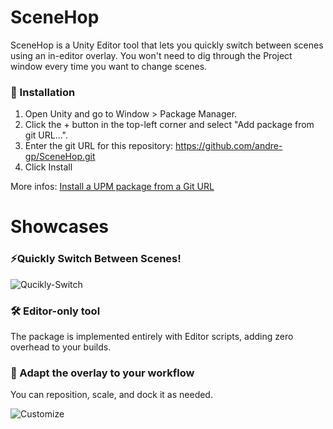 # SceneHop
SceneHop is a Unity Editor tool that lets you quickly switch between scenes using an in-editor overlay. You won't need to dig through the Project window every time you want to change scenes.

### 🧰 Installation
1. Open Unity and go to Window > Package Manager.
2. Click the + button in the top-left corner and select "Add package from git URL...".
3. Enter the git URL for this repository: https://github.com/andre-gp/SceneHop.git
4. Click Install
 
More infos: [Install a UPM package from a Git URL](https://docs.unity3d.com/6000.1/Documentation/Manual/upm-ui-giturl.html)

# Showcases

### ⚡Quickly Switch Between Scenes!
![Qucikly-Switch](https://media4.giphy.com/media/v1.Y2lkPTc5MGI3NjExN2Q1NDUyMGR1bGFyemZ2bGNtNW15OHBjYzUwcGxlb2VqeGltbHIwOSZlcD12MV9pbnRlcm5hbF9naWZfYnlfaWQmY3Q9Zw/2ApQqnKfE4z9il3Vr5/giphy.gif)

### 🛠️ Editor-only tool
The package is implemented entirely with Editor scripts, adding zero overhead to your builds.

### 🧩 Adapt the overlay to your workflow 
You can reposition, scale, and dock it as needed.

![Customize](https://media3.giphy.com/media/v1.Y2lkPTc5MGI3NjExcHl2NXZqY2hzbGlmeDE3bm12Mm1hcGJ1dWh4NGdwbzdycTFsZnZ3byZlcD12MV9pbnRlcm5hbF9naWZfYnlfaWQmY3Q9Zw/OhvNDSo6e0TK4Gh8Tw/giphy.gif)
